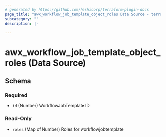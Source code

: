 ```yaml
---
# generated by https://github.com/hashicorp/terraform-plugin-docs
page_title: "awx_workflow_job_template_object_roles Data Source - terraform-provider-awx"
subcategory: ""
description: |-
  
---
```


# awx_workflow_job_template_object_roles (Data Source)





<!-- schema generated by tfplugindocs -->
## Schema

### Required

- `id` (Number) WorkflowJobTemplate ID

### Read-Only

- `roles` (Map of Number) Roles for workflowjobtemplate


